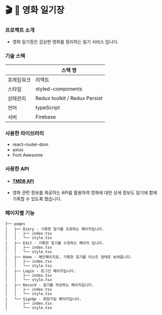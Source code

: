 # 🎬 📒 영화 일기장

### 프로젝트 소개

- 영화 일기장은 감상한 영화를 정리하는 일기 서비스 입니다.

### 기술 스택

|            | 스택 명                       |
| ---------- | ----------------------------- |
| 프레임워크 | 리액트                        |
| 스타일     | styled-components             |
| 상태관리   | Redux toolkit / Redux Persist |
| 언어       | typeScript                    |
| 서버       | Firebase                      |

### 사용한 라이브러리

- react-router-dom
- axios
- Font Awesome

### 사용한 API

- #### [TMDB API](https://developer.themoviedb.org/docs/getting-started)
- 영화 관련 정보를 제공하는 API를 활용하여 영화에 대한 상세 정보도 일기에 함께 기록할 수 있도록 했습니다.

### 페이지별 기능

```
├── pages
│   ├── Diary - 기록한 일기를 조회하는 페이지입니다.
│   │   ├── index.tsx
│   │   └── style.tsx
│   ├── Edit - 기록한 일기를 수정하는 페이지 입니다.
│   │   ├── index.tsx
│   │   └── style.tsx
│   ├── Home - 메인페이지로, 기록한 일기를 리스트 형태로 보여줍니다.
│   │   ├── index.tsx
│   │   └── style.tsx
│   ├── Login - 로그인 페이지입니다.
│   │   ├── index.tsx
│   │   └── style.tsx
│   ├── Record - 일기를 작성하는 페이지입니다.
│   │   ├── index.tsx
│   │   └── style.tsx
│   └── SignUp - 회원가입 페이지입니다.
│       ├── index.tsx
│       └── style.tsx

```
